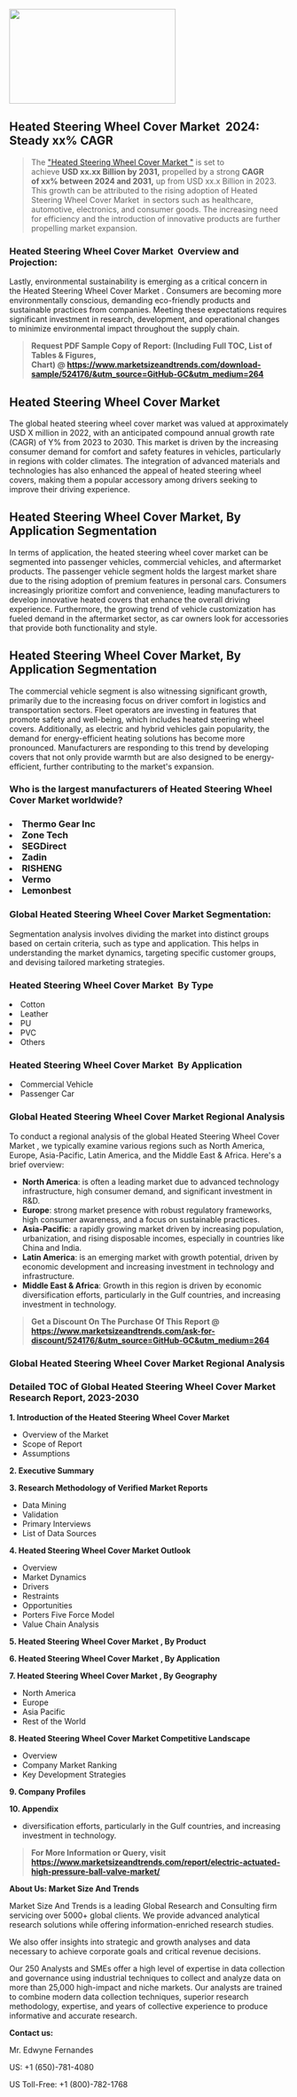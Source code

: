 <p><img class="alignnone size-medium wp-image-20088" src="https://ffe5etoiles.com/wp-content/uploads/2024/12/MST1-300x171.png" alt="" width="300" height="171" /></p><h2 id="ember46" class="ember-view reader-text-block__heading-2">Heated Steering Wheel Cover Market &nbsp;2024: Steady&nbsp;xx% CAGR</h2><blockquote id="ember47" class="ember-view reader-text-block__blockquote">The&nbsp;<a class="app-aware-link " href="https://www.marketsizeandtrends.com/download-sample/524176/&utm_source=GitHub-GC&utm_medium=264" target="_blank" data-test-app-aware-link="">"Heated Steering Wheel Cover Market "</a>&nbsp;is set to achieve&nbsp;<strong>USD&nbsp;xx.xx&nbsp;Billion by 2031,</strong>&nbsp;propelled by a strong&nbsp;<strong>CAGR of&nbsp;xx% between 2024 and 2031,</strong>&nbsp;up from USD xx.x Billion in 2023. This growth can be attributed to the rising adoption of&nbsp;Heated Steering Wheel Cover Market &nbsp;in sectors such as healthcare, automotive, electronics, and consumer goods. The increasing need for efficiency and the introduction of innovative products are further propelling market expansion.</blockquote><h3 id="ember48" class="ember-view reader-text-block__heading-3">Heated Steering Wheel Cover Market &nbsp;Overview and Projection:</h3><p id="ember49" class="ember-view reader-text-block__paragraph">Lastly, environmental sustainability is emerging as a critical concern in the&nbsp;Heated Steering Wheel Cover Market . Consumers are becoming more environmentally conscious, demanding eco-friendly products and sustainable practices from companies. Meeting these expectations requires significant investment in research, development, and operational changes to minimize environmental impact throughout the supply chain.</p><blockquote id="ember50" class="ember-view reader-text-block__blockquote"><strong>Request PDF Sample Copy of Report: (Including Full TOC, List of Tables &amp; Figures, Chart)&nbsp;@&nbsp;<strong><a href="https://www.marketsizeandtrends.com/download-sample/524176/&utm_source=GitHub-GC&utm_medium=264" target="_blank">https://www.marketsizeandtrends.com/download-sample/524176/&utm_source=GitHub-GC&utm_medium=264</a></strong></strong></blockquote><h3 class=""> <h2>Heated Steering Wheel Cover Market</h2><p>The global heated steering wheel cover market was valued at approximately USD X million in 2022, with an anticipated compound annual growth rate (CAGR) of Y% from 2023 to 2030. This market is driven by the increasing consumer demand for comfort and safety features in vehicles, particularly in regions with colder climates. The integration of advanced materials and technologies has also enhanced the appeal of heated steering wheel covers, making them a popular accessory among drivers seeking to improve their driving experience.</p><h2>Heated Steering Wheel Cover Market, By Application Segmentation</h2><p>In terms of application, the heated steering wheel cover market can be segmented into passenger vehicles, commercial vehicles, and aftermarket products. The passenger vehicle segment holds the largest market share due to the rising adoption of premium features in personal cars. Consumers increasingly prioritize comfort and convenience, leading manufacturers to develop innovative heated covers that enhance the overall driving experience. Furthermore, the growing trend of vehicle customization has fueled demand in the aftermarket sector, as car owners look for accessories that provide both functionality and style.</p><h2>Heated Steering Wheel Cover Market, By Application Segmentation</h2><p>The commercial vehicle segment is also witnessing significant growth, primarily due to the increasing focus on driver comfort in logistics and transportation sectors. Fleet operators are investing in features that promote safety and well-being, which includes heated steering wheel covers. Additionally, as electric and hybrid vehicles gain popularity, the demand for energy-efficient heating solutions has become more pronounced. Manufacturers are responding to this trend by developing covers that not only provide warmth but are also designed to be energy-efficient, further contributing to the market's expansion.</p></h3><h3 id="" class="">Who is the largest manufacturers of&nbsp;Heated Steering Wheel Cover Market worldwide?</h3><h3 class=""></Li><Li>Thermo Gear Inc</Li><Li> Zone Tech</Li><Li> SEGDirect</Li><Li> Zadin</Li><Li> RISHENG</Li><Li> Vermo</Li><Li> Lemonbest</h3><h3 id="ember53" class="ember-view reader-text-block__heading-3">Global&nbsp;Heated Steering Wheel Cover Market Segmentation:</h3><p id="ember54" class="ember-view reader-text-block__paragraph">Segmentation analysis involves dividing the market into distinct groups based on certain criteria, such as type and application. This helps in understanding the market dynamics, targeting specific customer groups, and devising tailored marketing strategies.</p><h3 id="" class="">Heated Steering Wheel Cover Market &nbsp;By Type</h3><p></Li><Li>Cotton</Li><Li> Leather</Li><Li> PU</Li><Li> PVC</Li><Li> Others</p><h3 id="" class="">Heated Steering Wheel Cover Market &nbsp;By Application</h3><p class=""></Li><Li>Commercial Vehicle</Li><Li> Passenger Car</p><h3 id="ember62" class="ember-view reader-text-block__heading-3">Global Heated Steering Wheel Cover Market Regional Analysis</h3><p id="ember63" class="ember-view reader-text-block__paragraph">To conduct a regional analysis of the global Heated Steering Wheel Cover Market , we typically examine various regions such as North America, Europe, Asia-Pacific, Latin America, and the Middle East &amp; Africa. Here's a brief overview:</p><ul><li><strong>North America</strong>: is often a leading market due to advanced technology infrastructure, high consumer demand, and significant investment in R&amp;D.</li><li><strong>Europe</strong>: strong market presence with robust regulatory frameworks, high consumer awareness, and a focus on sustainable practices.</li><li><strong>Asia-Pacific</strong>: a rapidly growing market driven by increasing population, urbanization, and rising disposable incomes, especially in countries like China and India.</li><li><strong>Latin America</strong>: is an emerging market with growth potential, driven by economic development and increasing investment in technology and infrastructure.</li><li><strong>Middle East &amp; Africa</strong>: Growth in this region is driven by economic diversification efforts, particularly in the Gulf countries, and increasing investment in technology.</li></ul><blockquote id="ember61" class="ember-view reader-text-block__blockquote"><strong>Get a Discount On The Purchase Of This Report @ <strong><a href="https://html-cleaner.com/" target="">https://www.marketsizeandtrends.com/ask-for-discount/524176/&utm_source=GitHub-GC&utm_medium=264</a></strong></strong></blockquote><h3 id="ember62" class="ember-view reader-text-block__heading-3">Global Heated Steering Wheel Cover Market Regional Analysis</h3><h3 id="" class="">Detailed TOC of Global Heated Steering Wheel Cover Market Research Report, 2023-2030</h3><p id="" class=""><strong>1. Introduction of the Heated Steering Wheel Cover Market </strong></p><ul><li>Overview of the Market</li><li>Scope of Report</li><li>Assumptions</li></ul><p id="" class=""><strong>2. Executive Summary</strong></p><p id="" class=""><strong>3. Research Methodology of Verified Market Reports</strong></p><ul><li>Data Mining</li><li>Validation</li><li>Primary Interviews</li><li>List of Data Sources</li></ul><p id="" class=""><strong>4. Heated Steering Wheel Cover Market Outlook</strong></p><ul><li>Overview</li><li>Market Dynamics</li><li>Drivers</li><li>Restraints</li><li>Opportunities</li><li>Porters Five Force Model</li><li>Value Chain Analysis</li></ul><p id="" class=""><strong>5. Heated Steering Wheel Cover Market , By Product</strong></p><p id="" class=""><strong>6. Heated Steering Wheel Cover Market , By Application</strong></p><p id="" class=""><strong>7. Heated Steering Wheel Cover Market , By Geography</strong></p><ul><li>North America</li><li>Europe</li><li>Asia Pacific</li><li>Rest of the World</li></ul><p id="" class=""><strong>8. Heated Steering Wheel Cover Market Competitive Landscape</strong></p><ul><li>Overview</li><li>Company Market Ranking</li><li>Key Development Strategies</li></ul><p id="" class=""><strong>9. Company Profiles</strong></p><p id="" class=""><strong>10. Appendix</strong></p><ul><li>diversification efforts, particularly in the Gulf countries, and increasing investment in technology.</li></ul><blockquote id="ember65" class="ember-view reader-text-block__blockquote"><strong>For More Information or Query, visit <strong><strong><a href="https://html-cleaner.com/" target="">https://www.marketsizeandtrends.com/report/electric-actuated-high-pressure-ball-valve-market/</a></strong></strong></strong></blockquote><p id="" class=""><strong>About Us: Market Size And Trends</strong></p><p id="" class="">Market Size And Trends is a leading Global Research and Consulting firm servicing over 5000+ global clients. We provide advanced analytical research solutions while offering information-enriched research studies.</p><p id="" class="">We also offer insights into strategic and growth analyses and data necessary to achieve corporate goals and critical revenue decisions.</p><p id="" class="">Our 250 Analysts and SMEs offer a high level of expertise in data collection and governance using industrial techniques to collect and analyze data on more than 25,000 high-impact and niche markets. Our analysts are trained to combine modern data collection techniques, superior research methodology, expertise, and years of collective experience to produce informative and accurate research.</p><p id="" class=""><strong>Contact us:</strong></p><p id="" class="">Mr. Edwyne Fernandes</p><p id="" class="">US: +1 (650)-781-4080</p><p id="" class="">US Toll-Free: +1 (800)-782-1768</p>
